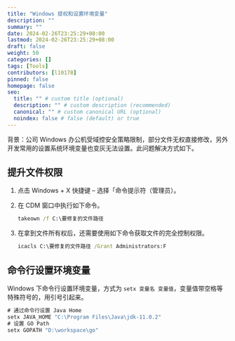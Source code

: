 ```yaml
---
title: "Windows 提权和设置环境变量"
description: ""
summary: ""
date: 2024-02-26T23:25:29+08:00
lastmod: 2024-02-26T23:25:29+08:00
draft: false
weight: 50
categories: []
tags: [Tools]
contributors: [l10178]
pinned: false
homepage: false
seo:
  title: "" # custom title (optional)
  description: "" # custom description (recommended)
  canonical: "" # custom canonical URL (optional)
  noindex: false # false (default) or true
---
```


背景：公司 Windows 办公机受域控安全策略限制，部分文件无权直接修改，另外开发常用的设置系统环境变量也变灰无法设置。此问题解决方式如下。

## 提升文件权限

1. 点击 Windows + X 快捷键 – 选择「命令提示符（管理员）。

2. 在 CDM 窗口中执行如下命令。

   ```cmd
   takeown /f C:\要修复的文件路径
   ```

3. 在拿到文件所有权后，还需要使用如下命令获取文件的完全控制权限。

   ```cmd
   icacls C:\要修复的文件路径 /Grant Administrators:F
   ```

## 命令行设置环境变量

Windows 下命令行设置环境变量，方式为 `setx 变量名 变量值`，变量值带空格等特殊符号的，用引号引起来。

```cmd
# 通过命令行设置 Java Home
setx JAVA_HOME "C:\Program Files\Java\jdk-11.0.2"
# 设置 GO Path
setx GOPATH "D:\workspace\go"
```
